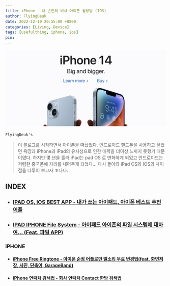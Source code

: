 ```yaml
---
title: iPhone - 내 손안의 비서 아이폰 활용법 (IOS)
author: FlyingDeuk
date: 2022-12-19 20:55:00 +0800
categories: [Living, Device]
tags: [usefulthing, iphone, ios]
pin:
---
```


![iphone](/img/living/iphone/iphone.jpg)

`FlyingDeuk's`
> 이 블로그를 시작하면서 아이폰을 떠났었다. 안드로이드 핸드폰을 사용하고 싶었던 욕먕과 iPhone과 iPad의 유사성으로 인한 매력을 더이상 느끼지 못했기 때문이였다. 하지만 몇 년을 흘러 iPad는 pad OS 로 변화하게 되었고 안드로이드는 저렴한 중국폰에 자리를 내어주게 되었다... 다시 돌아와 iPad OS와 IOS의 차이점을 다루어 보고자 ㅎ나다.

## INDEX

- ### [IPAD OS, IOS BEST APP - 내가 쓰는 아이패드, 아이폰 베스트 추천 어플](/posts/IPADOSAPP/)

- ### [IPAD IPHONE File System - 아이패드 아이폰의 파일 시스템에 대하여... (Feat. 파일 APP)](/posts/filesys/)

### iPHONE

- #### [iPhone Free Ringtone - 아이폰 순정 어플로만 벨소리 무료 변경법(feat. 화면저장, 사진, 단축어, GarageBand)](/posts/IPHONEbell/)

- #### [iPhone 연락처 검색법 - 회사 연락처 Contact 한방 검색법](/posts/Contact/)
